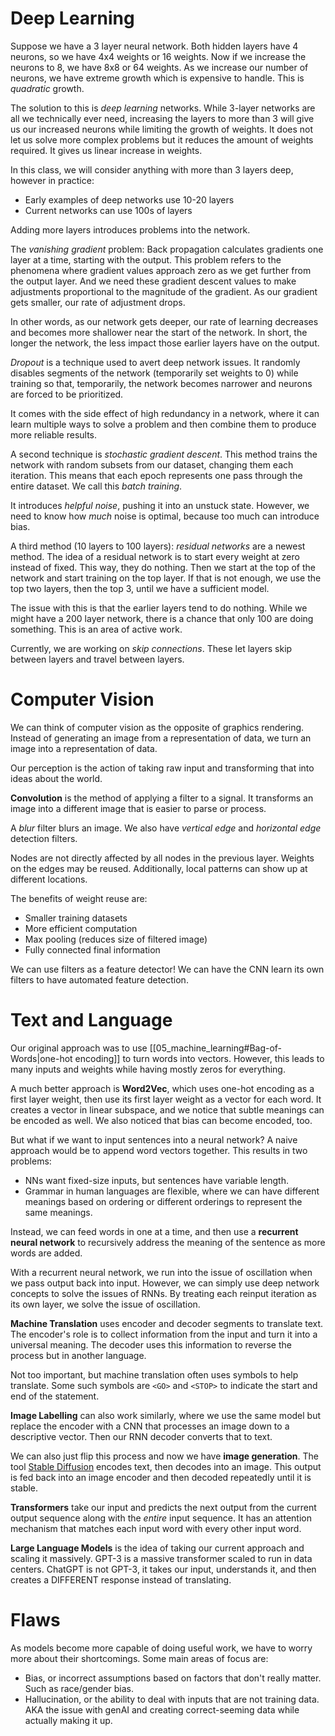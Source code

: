 # Deep Learning

Suppose we have a 3 layer neural network. Both hidden layers have 4 neurons, so we have 4x4 weights or 16 weights. Now if we increase the neurons to 8, we have 8x8 or 64 weights. As we increase our number of neurons, we have extreme growth which is expensive to handle. This is *quadratic* growth. 

The solution to this is *deep learning* networks. While 3-layer networks are all we technically ever need, increasing the layers to more than 3 will give us our increased neurons while limiting the growth of weights. It does not let us solve more complex problems but it reduces the amount of weights required. It gives us linear increase in weights.

In this class, we will consider anything with more than 3 layers deep, however in practice: 
- Early examples of deep networks use 10-20 layers
- Current networks can use 100s of layers

Adding more layers introduces problems into the network. 

The *vanishing gradient* problem: Back propagation  calculates gradients one layer at a time, starting with the output. This problem refers to the phenomena where gradient values approach zero as we get further from the output layer. And we need these gradient descent values to make adjustments proportional to the magnitude of the gradient. As our gradient gets smaller, our rate of adjustment drops. 

In other words, as our network gets deeper, our rate of learning decreases and becomes more shallower near the start of the network. In short, the longer the network, the less impact those earlier layers have on the output. 

*Dropout* is a technique used to avert deep network issues. It randomly disables segments of the network (temporarily set weights to 0) while training so that, temporarily, the network becomes narrower and neurons are forced to be prioritized. 

It comes with the side effect of high redundancy in a network, where it can learn multiple ways to solve a problem and then combine them to produce more reliable results. 

A second technique is *stochastic gradient descent*. This method trains the network with random subsets from our dataset, changing them each iteration. This means that each epoch represents one pass through the entire dataset. We call this *batch training*.

It introduces *helpful noise*, pushing it into an unstuck state. However, we need to know how *much* noise is optimal, because too much can introduce bias. 

A third method (10 layers to 100 layers): *residual networks* are a newest method. The idea of a residual network is to start every weight at zero instead of fixed. This way, they do nothing. Then we start at the top of the network and start training on the top layer. If that is not enough, we use the top two layers, then the top 3, until we have a sufficient model. 

The issue with this is that the earlier layers tend to do nothing. While we might have a 200 layer network, there is a chance that only 100 are doing something. This is an area of active work. 

Currently, we are working on *skip connections*. These let layers skip between layers and travel between layers. 

# Computer Vision

We can think of computer vision as the opposite of graphics rendering. Instead of generating an image from a representation of data, we turn an image into a representation of data. 

Our perception is the action of taking raw input and transforming that into ideas about the world. 

**Convolution** is the method of applying a filter to a signal. It transforms an image into a different image that is easier to parse or process. 

A *blur* filter blurs an image. We also have *vertical edge* and *horizontal edge* detection filters. 

Nodes are not directly affected by all nodes in the previous layer. Weights on the edges may be reused. Additionally, local patterns can show up at different locations. 

The benefits of weight reuse are: 
- Smaller training datasets
- More efficient computation
- Max pooling (reduces size of filtered image)
- Fully connected final information

We can use filters as a feature detector! We can have the CNN learn its own filters to have automated feature detection. 

# Text and Language

Our original approach was to use [[05_machine_learning#Bag-of-Words|one-hot encoding]] to turn words into vectors. However, this leads to many inputs and weights while having mostly zeros for everything. 

A much better approach is **Word2Vec**, which uses one-hot encoding as a first layer weight, then use its first layer weight as a vector for each word. It creates a vector in linear subspace, and we notice that subtle meanings can be encoded as well. We also noticed that bias can become encoded, too. 

But what if we want to input sentences into a neural network? A naive approach would be to append word vectors together. This results in two problems:
- NNs want fixed-size inputs, but sentences have variable length. 
- Grammar in human languages are flexible, where we can have different meanings based on ordering or different orderings to represent the same meanings. 

Instead, we can feed words in one at a time, and then use a **recurrent neural network** to recursively address the meaning of the sentence as more words are added. 

With a recurrent neural network, we run into the issue of oscillation when we pass output back into input. However, we can simply use deep network concepts to solve the issues of RNNs. By treating each reinput iteration as its own layer, we solve the issue of oscillation. 

**Machine Translation** uses encoder and decoder segments to translate text. The encoder's role is to collect information from the input and turn it into a universal meaning. The decoder uses this information to reverse the process but in another language. 

Not too important, but machine translation often uses symbols to help translate. Some such symbols are `<GO>` and `<STOP>` to indicate the start and end of the statement.  

**Image Labelling** can also work similarly, where we use the same model but replace the encoder with a CNN that processes an image down to a descriptive vector. Then our RNN decoder converts that to text. 

We can also just flip this process and now we have **image generation**. The tool [Stable Diffusion](https://github.com/Stability-AI/stablediffusion) encodes text, then decodes into an image. This output is fed back into an image encoder and then decoded repeatedly until it is stable.  

**Transformers** take our input and predicts the next output from the current output sequence along with the *entire* input sequence. It has an attention mechanism that matches each input word with every other input word. 

**Large Language Models** is the idea of taking our current approach and scaling it massively. GPT-3 is a massive transformer scaled to run in data centers. ChatGPT is not GPT-3, it takes our input, understands it, and then creates a DIFFERENT response instead of translating. 
# Flaws

As models become more capable of doing useful work, we have to worry more about their shortcomings. Some main areas of focus are:
- Bias, or incorrect assumptions based on factors that don't really matter. Such as race/gender bias. 
- Hallucination, or the ability to deal with inputs that are not training data. AKA the issue with genAI and creating correct-seeming data while actually making it up. 
